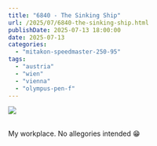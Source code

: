 ```yaml
---
title: "6840 - The Sinking Ship"
url: /2025/07/6840-the-sinking-ship.html
publishDate: 2025-07-13 18:00:00
date: 2025-07-13
categories:
  - "mitakon-speedmaster-250-95"
tags:
  - "austria"
  - "wien"
  - "vienna"
  - "olympus-pen-f"
---
```

<div class="container">
<div class="center"><a target="_blank" href="https://d25zfm9zpd7gm5.cloudfront.net/1200x1200/2021/20210303_162915_lr.jpg"><img class="webfeedsFeaturedVisual" src="https://d25zfm9zpd7gm5.cloudfront.net/0600x0600/2021/20210303_162915_lr.jpg" /></a></div>
</div>
<br />

My workplace. No allegories intended :grin:
